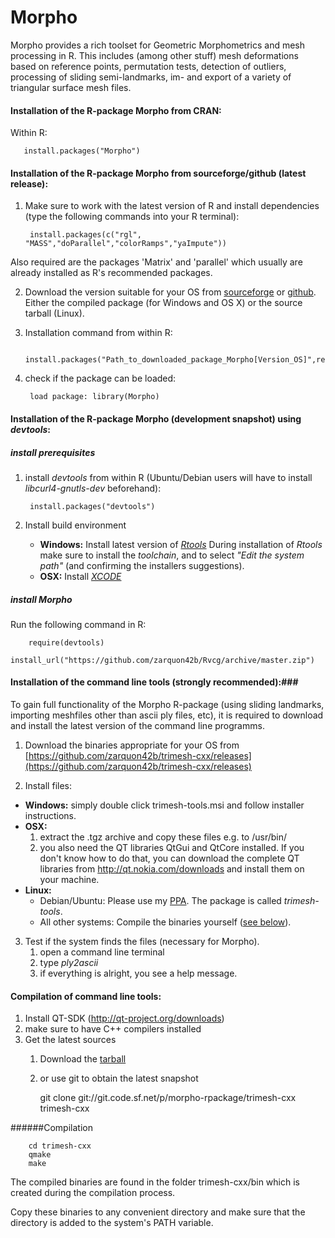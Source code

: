 Morpho
======
Morpho provides a rich toolset for Geometric Morphometrics and mesh processing in R. This includes (among other stuff) mesh deformations based on reference points, permutation tests, detection of outliers, processing of sliding semi-landmarks, im- and export of a variety of triangular surface mesh files.
#### Installation of the R-package Morpho from CRAN: ####

Within R:
       
       install.packages("Morpho")


#### Installation of the R-package Morpho from sourceforge/github (latest release): ####
1. Make sure to work with the latest version of R and install dependencies (type the following commands into your R terminal): 
     
            
        install.packages(c("rgl", "MASS","doParallel","colorRamps","yaImpute"))


Also required are the packages 'Matrix' and 'parallel' which usually are already installed as R's recommended packages.


2. Download the version suitable for your OS from [sourceforge](https://sourceforge.net/projects/morpho-rpackage/) or [github](https://github.com/zarquon42b/Morpho/releases). Either the compiled package (for Windows and OS X) or the source tarball (Linux).

3. Installation command from within R: 
   
        install.packages("Path_to_downloaded_package_Morpho[Version_OS]",repos=NULL)

4. check if the package can be loaded:
        
        load package: library(Morpho)

#### Installation of the R-package Morpho (development snapshot) using *devtools*: ####
##### install prerequisites #####

1. install *devtools* from within R (Ubuntu/Debian users will have to install *libcurl4-gnutls-dev* beforehand):

        install.packages("devtools")

2. Install build environment
    * **Windows:** Install latest version of *[Rtools](http://cran.r-project.org/bin/windows/Rtools)*
During installation of *Rtools* make sure to install the *toolchain*, and to select *"Edit the system path"* (and confirming the installers suggestions).
    * **OSX:** Install *[XCODE](https://developer.apple.com/xcode/)*

##### install Morpho #####

Run the following command in R:
        
        require(devtools)
        install_url("https://github.com/zarquon42b/Rvcg/archive/master.zip")



#### Installation of the command line tools (strongly recommended):###
   To  gain full functionality of the Morpho R-package (using sliding landmarks, importing meshfiles other than ascii ply files, etc), it is required to download and install the latest version of the command line programms.

1. Download the binaries appropriate for your OS from [https://github.com/zarquon42b/trimesh-cxx/releases](https://github.com/zarquon42b/trimesh-cxx/releases)

2. Install files:
 * **Windows:** simply double click trimesh-tools.msi and follow installer instructions.
 * **OSX:**
     1. extract the .tgz archive and copy these files e.g. to /usr/bin/ 
     2. you also need the QT libraries QtGui and QtCore installed. If you don't know how to do that, you can download the complete QT libraries from http://qt.nokia.com/downloads and install them on your machine.
 * **Linux:** 
    * Debian/Ubuntu: Please use my [PPA](https://launchpad.net/~zarquon42/+archive/ppa). The package is called *trimesh-tools*.
    * All other systems: Compile the binaries yourself ([see below](\#compilation-of-command-line-tools)).

3. Test if the system finds the files (necessary for Morpho).
    1. open a command line terminal
    2. type *ply2ascii*
    3. if everything is alright, you see a help message.
	
   
#### Compilation of command line tools:   

  1. Install QT-SDK (http://qt-project.org/downloads)
  2. make sure to have C++ compilers installed
  3. Get the latest sources
       1. Download the [tarball](https://github.com/zarquon42b/trimesh-cxx/archive/0.2.5.tar.gz)
       2. or use git to obtain the latest snapshot
                    
            git clone git://git.code.sf.net/p/morpho-rpackage/trimesh-cxx trimesh-cxx
                
	

######Compilation

        cd trimesh-cxx
        qmake 
        make

The compiled binaries are found in the folder trimesh-cxx/bin which is created during the compilation process.

Copy these binaries to any convenient directory and make sure that the directory is added to the system's PATH variable.

